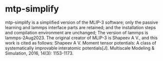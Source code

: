 # mtp-simplify
mtp-simplify is a simplified version of the MLIP-3 software;
only the passive learning and lammps interface parts are retained;
and the installation steps and compilation environment are unchanged;
The version of lammps is lammps-2Aug2023.
The original creator of MLIP-3 is Shapeev A V., and this work is cited as follows: Shapeev A V. Moment tensor potentials: A class of systematically improvable interatomic potentials[J]. Multiscale Modeling & Simulation, 2016, 14(3): 1153-1173.
